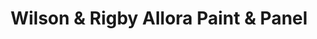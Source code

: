 ---
title: "Wilson & Rigby Allora Paint & Panel"
url: /allora/wilson-und-rigby-allora-paint-und-panel/
shop: Autowerkstatt
---